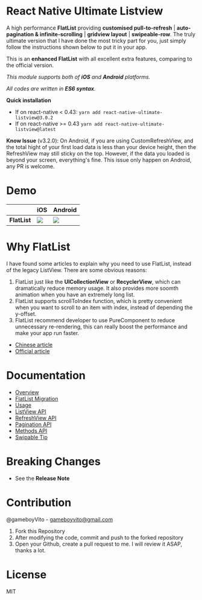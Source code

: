 # React Native Ultimate Listview

A high performance **FlatList** providing **customised pull-to-refresh** | **auto-pagination & infinite-scrolling** | **gridview layout** | **swipeable-row**. The truly ultimate version that I have done the most tricky part for you, just simply follow the instructions shown below to put it in your app.

This is an **enhanced FlatList** with all excellent extra features, comparing to the official version.

*This module supports both of **iOS** and **Android** platforms.*

*All codes are written in **ES6 syntax**.* 



**Quick installation**

- If on react-native < 0.43: `yarn add react-native-ultimate-listview@3.0.2`
- If on react-native >= 0.43 `yarn add react-native-ultimate-listview@latest`






**Know Issue** (v3.2.0): On Android, if you are using CustomRefreshView, and the total hight of your first load data is less than your device height, then the RefreshView may still sticky on the top. However, if the data you loaded is beyond your screen, everything's fine. This issue only happen on Android, any PR is welcome.



# Demo

|              | iOS                                      | Android                                  |
| ------------ | ---------------------------------------- | ---------------------------------------- |
| **FlatList** | ![](https://github.com/gameboyVito/react-native-ultimate-listview/blob/master/Demo/ios.gif) | ![](https://github.com/gameboyVito/react-native-ultimate-listview/blob/master/Demo/android.gif) |



# Why FlatList

I have found some articles to explain why you need to use FlatList, instead of the legacy ListView. There are some obvious reasons:

1. FlatList just like the **UICollectionView** or **RecyclerView**, which can dramatically reduce memory usage. It also provides more soomth animation when you have an extremely long list.
2. FlatList supports scrollToIndex function, which is pretty convenient when you want to scroll to an item with index, instead of depending the y-offset.
3. FlatList recommend developer to use PureComponent to reduce unnecessary re-rendering, this can really boost the performance and make your app run faster.

* [Chinese article](https://segmentfault.com/a/1190000008589705) 
* [Official article](https://facebook.github.io/react-native/blog/2017/03/13/better-list-views.html) 




# Documentation

* [Overview](https://github.com/gameboyVito/react-native-ultimate-listview/wiki)
* [FlatList Migration](https://github.com/gameboyVito/react-native-ultimate-listview/wiki/FlatList-Migration)
* [Usage](https://github.com/gameboyVito/react-native-ultimate-listview/wiki/Usage)
* [ListView API](https://github.com/gameboyVito/react-native-ultimate-listview/wiki/ListView-API)
* [RefreshView API](https://github.com/gameboyVito/react-native-ultimate-listview/wiki/RefreshView-API)
* [Pagination API](https://github.com/gameboyVito/react-native-ultimate-listview/wiki/Pagination-API)
* [Methods API](https://github.com/gameboyVito/react-native-ultimate-listview/wiki/Methods-API)
* [Swipable Tip](https://github.com/gameboyVito/react-native-ultimate-listview/wiki/Swipable-Row)




# Breaking Changes

- See the **Release Note**




# Contribution

@gameboyVito - gameboyvito@gmail.com

1. Fork this Repository
2. After modifying the code, commit and push to the forked repository
3. Open your Github, create a pull request to me. I will review it ASAP, thanks a lot.



# License

MIT